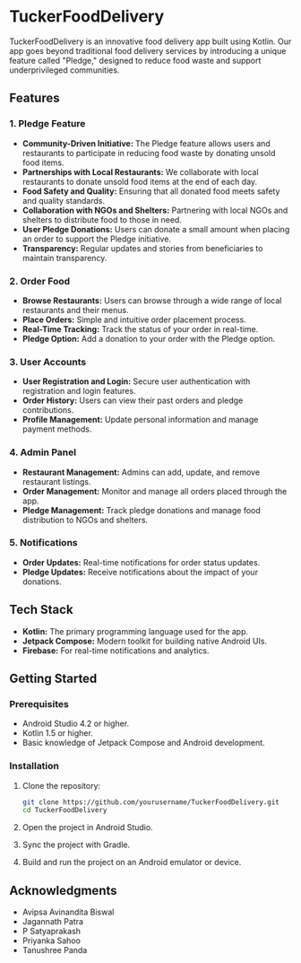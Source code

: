 # TuckerFoodDelivery

TuckerFoodDelivery is an innovative food delivery app built using Kotlin. Our app goes beyond traditional food delivery services by introducing a unique feature called "Pledge," designed to reduce food waste and support underprivileged communities.

## Features

### 1. **Pledge Feature**
   - **Community-Driven Initiative:** The Pledge feature allows users and restaurants to participate in reducing food waste by donating unsold food items.
   - **Partnerships with Local Restaurants:** We collaborate with local restaurants to donate unsold food items at the end of each day.
   - **Food Safety and Quality:** Ensuring that all donated food meets safety and quality standards.
   - **Collaboration with NGOs and Shelters:** Partnering with local NGOs and shelters to distribute food to those in need.
   - **User Pledge Donations:** Users can donate a small amount when placing an order to support the Pledge initiative.
   - **Transparency:** Regular updates and stories from beneficiaries to maintain transparency.

### 2. **Order Food**
   - **Browse Restaurants:** Users can browse through a wide range of local restaurants and their menus.
   - **Place Orders:** Simple and intuitive order placement process.
   - **Real-Time Tracking:** Track the status of your order in real-time.
   - **Pledge Option:** Add a donation to your order with the Pledge option.

### 3. **User Accounts**
   - **User Registration and Login:** Secure user authentication with registration and login features.
   - **Order History:** Users can view their past orders and pledge contributions.
   - **Profile Management:** Update personal information and manage payment methods.

### 4. **Admin Panel**
   - **Restaurant Management:** Admins can add, update, and remove restaurant listings.
   - **Order Management:** Monitor and manage all orders placed through the app.
   - **Pledge Management:** Track pledge donations and manage food distribution to NGOs and shelters.

### 5. **Notifications**
   - **Order Updates:** Real-time notifications for order status updates.
   - **Pledge Updates:** Receive notifications about the impact of your donations.

## Tech Stack

- **Kotlin:** The primary programming language used for the app.
- **Jetpack Compose:** Modern toolkit for building native Android UIs.
- **Firebase:**  For real-time notifications and analytics.

## Getting Started

### Prerequisites

- Android Studio 4.2 or higher.
- Kotlin 1.5 or higher.
- Basic knowledge of Jetpack Compose and Android development.

### Installation

1. Clone the repository:

   ```bash
   git clone https://github.com/yourusername/TuckerFoodDelivery.git
   cd TuckerFoodDelivery
   ```

2. Open the project in Android Studio.

3. Sync the project with Gradle.

4. Build and run the project on an Android emulator or device.

## Acknowledgments
- Avipsa Avinandita Biswal
- Jagannath Patra
- P Satyaprakash
- Priyanka Sahoo
- Tanushree Panda

